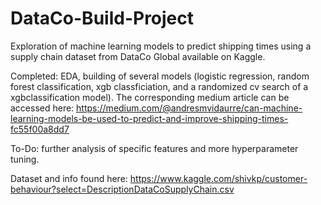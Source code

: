 # DataCo-Build-Project
Exploration of machine learning models to predict shipping times using a supply chain dataset from DataCo Global available on Kaggle.

Completed: EDA, building of several models (logistic regression, random forest classification, xgb classficiation, and a randomized cv search of a xgbclassification model). The corresponding medium article can be accessed here: https://medium.com/@andresmvidaurre/can-machine-learning-models-be-used-to-predict-and-improve-shipping-times-fc55f00a8dd7

To-Do: further analysis of specific features and more hyperparameter tuning.

Dataset and info found here: https://www.kaggle.com/shivkp/customer-behaviour?select=DescriptionDataCoSupplyChain.csv
